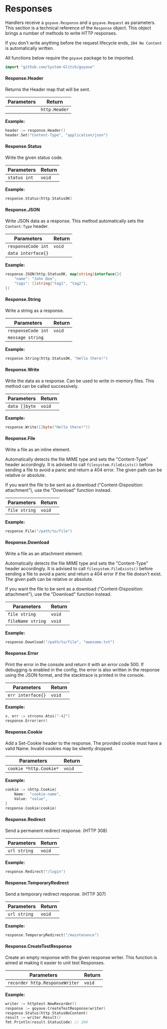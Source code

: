 # Responses

Handlers receive a `goyave.Response` and a `goyave.Request` as parameters. This section is a technical reference of the `Response` object. This object brings a number of methods to write HTTP responses.

If you don't write anything before the request lifecycle ends, `204 No Content` is automatically written.

All functions below require the `goyave` package to be imported.

``` go
import "github.com/System-Glitch/goyave"
```

#### Response.Header

Returns the Header map that will be sent.

| Parameters | Return        |
|------------|---------------|
|            | `http.Header` |

**Example:**
``` go
header := response.Header()
header.Set("Content-Type", "application/json")
```

#### Response.Status

Write the given status code.

| Parameters   | Return |
|--------------|--------|
| `status int` | `void` |

**Example:**
``` go
response.Status(http.StatusOK)
```

#### Response.JSON

Write JSON data as a response. This method automatically sets the `Content-Type` header.

| Parameters         | Return |
|--------------------|--------|
| `responseCode int` | `void` |
| `data interface{}` |        |

**Example:**
``` go
response.JSON(http.StatusOK, map[string]interface{}{
    "name": "John Doe",
    "tags": []string{"tag1", "tag2"},
})
```

#### Response.String

Write a string as a response.

| Parameters         | Return |
|--------------------|--------|
| `responseCode int` | `void` |
| `message string`   |        |

**Example:**
``` go
response.String(http.StatusOK, "Hello there!")
```

#### Response.Write

Write the data as a response. Can be used to write in-memory files. This method can be called successively.

| Parameters    | Return |
|---------------|--------|
| `data []byte` | `void` |

**Example:**
``` go
response.Write([]byte("Hello there!"))
```

#### Response.File

Write a file as an inline element.

Automatically detects the file MIME type and sets the "Content-Type" header accordingly. It is advised to call `filesystem.FileExists()` before sending a file to avoid a panic and return a 404 error. The given path can be relative or absolute.

If you want the file to be sent as a download ("Content-Disposition: attachment"), use the "Download" function instead.

| Parameters    | Return |
|---------------|--------|
| `file string` | `void` |

**Example:**
``` go
response.File("/path/to/file")
```

#### Response.Download

Write a file as an attachment element.

Automatically detects the file MIME type and sets the "Content-Type" header accordingly. It is advised to call `filesystem.FileExists()` before sending a file to avoid a panic and return a 404 error if the file doesn't exist. The given path can be relative or absolute.

If you want the file to be sent as a download ("Content-Disposition: attachment"), use the "Download" function instead.

| Parameters        | Return |
|-------------------|--------|
| `file string`     | `void` |
| `fileName string` | `void` |

**Example:**
``` go
response.Download("/path/to/file", "awesome.txt")
```
#### Response.Error

Print the error in the console and return it with an error code 500. If debugging is enabled in the config, the error is also written in the response using the JSON format, and the stacktrace is printed in the console.

| Parameters        | Return |
|-------------------|--------|
| `err interface{}` | `void` |

**Example:**
``` go
v, err := strconv.Atoi("-42")
response.Error(err)
```

#### Response.Cookie

Add a Set-Cookie header to the response. The provided cookie must have a valid Name. Invalid cookies may be silently dropped.

| Parameters             | Return |
|------------------------|--------|
| `cookie *http.Cookie*` | `void` |

**Example:**
``` go
cookie := &http.Cookie{
    Name:  "cookie-name",
    Value: "value",
}
response.Cookie(cookie)
```

#### Response.Redirect

Send a permanent redirect response. (HTTP 308)

| Parameters   | Return |
|--------------|--------|
| `url string` | `void` |

**Example:**
``` go
response.Redirect("/login")
```

#### Response.TemporaryRedirect

Send a temporary redirect response. (HTTP 307)

| Parameters   | Return |
|--------------|--------|
| `url string` | `void` |

**Example:**
``` go
response.TemporaryRedirect("/maintenance")
```

#### Response.CreateTestResponse

Create an empty response with the given response writer. This function is aimed at making it easier to unit test Responses.

| Parameters                     | Return |
|--------------------------------|--------|
| `recorder http.ResponseWriter` | `void` |

**Example:**
``` go
writer := httptest.NewRecorder()
response := goyave.CreateTestResponse(writer)
response.Status(http.StatusNoContent)
result := writer.Result()
fmt.Println(result.StatusCode) // 204
```
